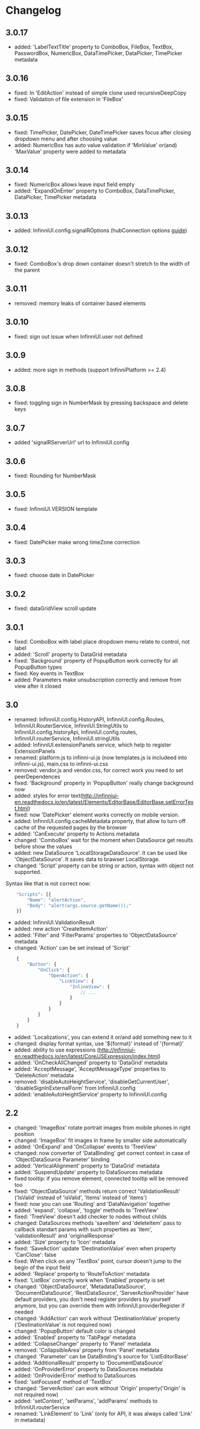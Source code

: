 Changelog
=========

## 3.0.17

* added: 'LabelTextTitle' property to ComboBox, FileBox, TextBox, PasswordBox, NumericBox, DataTimePicker, DataPicker, TimePicker metadata

## 3.0.16

* fixed: In 'EditAction' instead of simple clone used recursiveDeepCopy
* fixed: Validation of file extension in 'FileBox'

## 3.0.15

* fixed: TimePicker, DatePicker, DateTimePicker saves focus after closing dropdown menu and after choosing value
* added: NumericBox has auto value validation if 'MinValue' or(and) 'MaxValue' property were added to metadata

## 3.0.14

* fixed: NumericBox allows leave input field empty
* added: 'ExpandOnEnter' property to ComboBox, DataTimePicker, DataPicker, TimePicker metadata

## 3.0.13
* added: InfinniUI.config.signalROptions (hubConnection options [guide](https://docs.microsoft.com/en-us/aspnet/signalr/overview/guide-to-the-api/hubs-api-guide-javascript-client#connequivalence))

## 3.0.12
* fixed: ComboBox's drop down container doesn't stretch to the width of the parent

## 3.0.11
* removed: memory leaks of container based elements

## 3.0.10
* fixed: sign out issue when InfinniUI.user not defined

## 3.0.9
* added: more sign in methods (support InfinniPlatform >= 2.4)

## 3.0.8
* fixed: toggling sign in NumberMask by pressing backspace and delete keys

## 3.0.7
* added 'signalRServerUrl' url to InfinniUI.config

## 3.0.6
* fixed: Rounding for NumberMask

## 3.0.5
* fixed: InfinniUI.VERSION template

## 3.0.4
* fixed: DatePicker make wrong timeZone correction

## 3.0.3
* fixed: choose date in DatePicker

## 3.0.2
* fixed: dataGridView scroll update

## 3.0.1
* fixed: ComboBox with label place dropdown menu relate to control, not label
* added: 'Scroll' property to DataGrid metadata
* fixed: 'Background' property of PopupButton work correctly for all PopupButton types
* fixed: Key events in TextBox
* added: Parameters make unsubscription correctly and remove from view after it closed

## 3.0
* renamed: InfinniUI.config.HistoryAPI, InfinniUI.config.Routes, InfinniUI.RouterService, InfinniUI.StringUtils to InfinniUI.config.historyApi, InfinniUI.config.routes, InfinniUI.routerService, InfinniUI.stringUtils
* added: InfinniUI.extensionPanels service, which help to register ExtensionPanels
* renamed: platform.js to infinni-ui.js (now templates.js is includeed into infinni-ui.js), main.css to infinni-ui.css
* removed: vendor.js and vendor.css, for correct work you need to set peerDependences
* fixed: 'Background' property in 'PopupButton' really change background now
* added: styles for error text(http://infinniui-en.readthedocs.io/en/latest/Elements/EditorBase/EditorBase.setErrorText.html)
* fixed: now 'DatePicker' element works correctly on mobile version.
* added: InfinniUI.config.cacheMetadata property, that allow to turn off cache of the requested pages by the browser
* added: 'CanExecute' property to Actions metadata
* changed: 'ComboBox' wait for the moment when DataSource get results before show the values
* added: new DataSource 'LocalStorageDataSource'. It can be used like 'ObjectDataSource'. It saves data to brawser LocalStorage.
* changed: 'Script' property can be string or action, syntax with object not supported.

Syntax like that is not correct now:

```javascript
    "Scripts": [{
        "Name": "alertAction",
        "Body": "alert(args.source.getName());"
    }]
```


* added: InfinniUI.ValidationResult
* added: new action 'CreateItemAction'
* added: 'Filter' and 'FilterParams' properties to 'ObjectDataSource' metadata
* changed: 'Action' can be set instead of 'Script'

```javascript
    {
        "Button": {
            "OnClick": {
                "OpenAction": {
                    "LinkView": {
                        "InlineView": {
                            // ...
                        }
                    }
                }
            }
        }
    }
```

* added: 'Localizations', you can extend it or/and add something new to it
* changed: display format syntax, use '${format}' instead of '{format}'
* added: ability to use expressions (http://infinniui-en.readthedocs.io/en/latest/Core/JSExpression/index.html)
* added: 'OnCheckAllChanged' property to 'DataGrid' metadata
* added: 'AcceptMessage', 'AcceptMessageType' properties to 'DeleteAction' metadata
* removed: 'disableAutoHeightService', 'disableGetCurrentUser', 'disableSignInExternalForm' from InfinniUI.config
* added: 'enableAutoHeightService' property to InfinniUI.config

## 2.2
* changed: 'ImageBox' rotate portrait images from mobile phones in right position
* changed: 'ImageBox' fit images in frame by smaller side automatically
* added: 'OnExpand' and 'OnCollapse' events to 'TreeView'
* changed: now converter of 'DataBinding' get correct context in case of 'ObjectDataSource Parameter' binding
* added: 'VerticalAlignment' property to 'DataGrid' metadata
* added: 'SuspendUpdate' property to DataSources metadata
* fixed tooltip: if you remove element, connected tooltip will be removed too
* fixed: 'ObjectDataSource' methods return correct 'ValidationResult' ('IsValid' instead of 'isValid', 'Items' instead of 'items')
* fixed: now you can use 'Routing' and 'DataNavigation' together
* added: 'expand', 'collapse', 'toggle' methods to 'TreeView'
* fixed: 'TreeView' doesn't add checker to nodes without childs
* changed: DataSources methods 'saveItem' and 'deleteItem' pass to callback standart params with such properties as 'item', 'validationResult' and 'originalResponse'
* added: 'Size' property to 'Icon' metadata
* fixed: 'SaveAction' update 'DestinationValue' even when property 'CanClose': false
* fixed: When click on any 'TextBox' point, cursor doesn't jump to the begin of the input field
* added: 'Replace' property to 'RouteToAction' metadata
* fixed: 'ListBox' correctly work when 'Enabled' property is set
* changed: 'ObjectDataSource', 'MetadataDataSource', 'DocumentDataSource', 'RestDataSource', 'ServerActionProvider' have default providers, you don't need register providers by yourself anymore, but you can override them with InfinniUI.providerRegister if needed
* changed: 'AddAction' can work without 'DestinationValue' property ('DestinationValue' is not required now)
* changed: 'PopupButton' default color is changed
* added: 'Enabled' property to 'TabPage' metadata
* added: 'CollapseChanger' property to 'Panel' metadata
* removed: 'CollapsibleArea' property from 'Panel' metadata
* changed: 'Parameter' can be DataBinding's source for 'ListEditorBase'
* added: 'AdditionalResult' property to 'DocumentDataSource'
* added: 'OnProviderError' property to DataSources metadata
* added: 'OnProviderError' method to DataSources
* fixed: 'setFocused' method of 'TextBox'
* changed: 'ServerAction' can work without 'Origin' property('Origin' is not required now)
* added: 'setContext', 'setParams', 'addParams' methods to InfinniUI.routerService
* renamed: 'LinkElement' to 'Link' (only for API, it was always called 'Link' in metadata)

